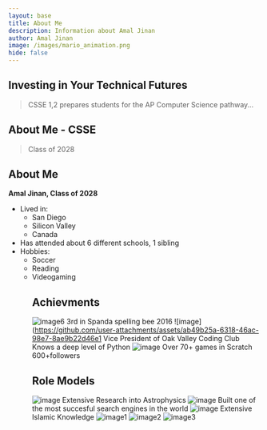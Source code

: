 ```yaml
---
layout: base
title: About Me
description: Information about Amal Jinan
author: Amal Jinan
image: /images/mario_animation.png
hide: false
---
```


## Investing in Your Technical Futures

> CSSE 1,2 prepares students for the AP Computer Science pathway...

## About Me - CSSE

> Class of 2028

## About Me
**Amal Jinan, Class of 2028**

- Lived in:
  - San Diego
  - Silicon Valley
  - Canada
- Has attended about 6 different schools, 1 sibling
- Hobbies:
  - Soccer
  - Reading
  - Videogaming
    ## Achievments
    ![image](https://github.com/user-attachments/assets/e54a18f1-7ebc-44b8-9ac1-aabd001d8964)6
    3rd in Spanda spelling bee 2016
    ![image](https://github.com/user-attachments/assets/ab49b25a-6318-46ac-98e7-8ae9b22d46e1
    Vice President of Oak Valley Coding Club
    Knows a deep level of Python
    ![image](https://github.com/user-attachments/assets/ddae46f5-be8b-42ba-bdc2-84c5ac252546)
    Over 70+ games in Scratch
    600+followers
    ## Role Models
    ![image](https://github.com/user-attachments/assets/06eed72d-029b-4aba-b839-522f07ad9510)
    Extensive Research into Astrophysics
    ![image](https://github.com/user-attachments/assets/3f69d0e0-44e6-4c32-8d22-dbeac0c359d3)
    Built one of the most succesful search engines in the world
    ![image](https://github.com/user-attachments/assets/7a466fa1-5494-4fe9-a620-d70aed9bb569)
    Extensive Islamic Knowledge
![image1](https://github.com/user-attachments/assets/8e7e0410-0850-4c60-ad49-dcbdbdcdb64e)
![image2](https://github.com/user-attachments/assets/fe63f52c-9044-4e0d-ba56-3dd01eb2e307)
![image3](https://github.com/user-attachments/assets/04037765-8b57-449f-91bf-08ca64c67c22)

<script src="https://utteranc.es/client.js"
        repo="AmalJinan/Amal_2025"
        issue-term="pathname"
        theme="github-light"
        crossorigin="anonymous" async>
</script>
